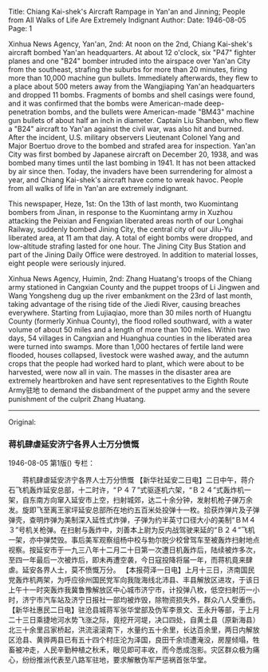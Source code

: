 Title: Chiang Kai-shek's Aircraft Rampage in Yan'an and Jinning; People from All Walks of Life Are Extremely Indignant
Author:
Date: 1946-08-05
Page: 1

Xinhua News Agency, Yan'an, 2nd: At noon on the 2nd, Chiang Kai-shek's aircraft bombed Yan'an headquarters. At about 12 o'clock, six "P47" fighter planes and one "B24" bomber intruded into the airspace over Yan'an City from the southeast, strafing the suburbs for more than 20 minutes, firing more than 10,000 machine gun bullets. Immediately afterwards, they flew to a place about 500 meters away from the Wangjiaping Yan'an headquarters and dropped 11 bombs. Fragments of bombs and shell casings were found, and it was confirmed that the bombs were American-made deep-penetration bombs, and the bullets were American-made "BM43" machine gun bullets of about half an inch in diameter. Captain Liu Shanben, who flew a "B24" aircraft to Yan'an against the civil war, was also hit and burned. After the incident, U.S. military observers Lieutenant Colonel Yang and Major Boertuo drove to the bombed and strafed area for inspection. Yan'an City was first bombed by Japanese aircraft on December 20, 1938, and was bombed many times until the last bombing in 1941. It has not been attacked by air since then. Today, the invaders have been surrendering for almost a year, and Chiang Kai-shek's aircraft have come to wreak havoc. People from all walks of life in Yan'an are extremely indignant.

This newspaper, Heze, 1st: On the 13th of last month, two Kuomintang bombers from Jinan, in response to the Kuomintang army in Xuzhou attacking the Peixian and Fengxian liberated areas north of our Longhai Railway, suddenly bombed Jining City, the central city of our Jilu-Yu liberated area, at 11 am that day. A total of eight bombs were dropped, and low-altitude strafing lasted for one hour. The Jining City Bus Station and part of the Jining Daily Office were destroyed. In addition to material losses, eight people were seriously injured.

Xinhua News Agency, Huimin, 2nd: Zhang Huatang's troops of the Chiang army stationed in Cangxian County and the puppet troops of Li Jingwen and Wang Yongsheng dug up the river embankment on the 23rd of last month, taking advantage of the rising tide of the Jiedi River, causing breaches everywhere. Starting from Lujiaqiao, more than 30 miles north of Huangtu County (formerly Xinhua County), the flood rolled southward, with a water volume of about 50 miles and a length of more than 100 miles. Within two days, 54 villages in Cangxian and Huanghua counties in the liberated area were turned into swamps. More than 1,000 hectares of fertile land were flooded, houses collapsed, livestock were washed away, and the autumn crops that the people had worked hard to plant, which were about to be harvested, were now all in vain. The masses in the disaster area are extremely heartbroken and have sent representatives to the Eighth Route Army驻地 to demand the disbandment of the puppet army and the severe punishment of the culprit Zhang Huatang.



<hr /> 

Original: 


### 蒋机肆虐延安济宁各界人士万分愤慨

1946-08-05
第1版()
专栏：

　　蒋机肆虐延安济宁各界人士万分愤慨
    【新华社延安二日电】二日中午，蒋介石飞机轰炸延安总部，十二时许，“Ｐ４７”式驱逐机六架，“Ｂ２４”式轰炸机一架，自东南方向窜入延安市上空，扫射城郊，达二十余分钟，发射机枪子弹万余发。旋即飞至离王家坪延安总部所在地约五百米处投弹十一枚。拾获炸弹片及子弹弹壳，查明炸弹为美制深入延性式炸弹，子弹为约半英寸口径大小的美制“ＢＭ４３”号机关枪弹。在扫射与轰炸中，刘善本上尉为反内战驾驶来延的“Ｂ２４”飞机一架，亦中弹焚毁。事后美军观察组杨中校与勃尔脱少校曾驾车至被轰炸扫射地点视察。按延安市于一九三八年十二月二十日第一次遭日机轰炸后，陆续被炸多次，至四一年最后一次被炸后，即未再遭空袭，今日寇投降将届一年，而蒋机竟来肆虐。延安各界人士，莫不愤慨万分。
    【本报荷泽一日电】上月十三日，济南国民党轰炸机两架，为呼应徐州国民党军向我陇海线北沛县、丰县解放区进攻，于该日上午十一时突轰炸我冀鲁豫解放区中心城市济宁市，计投弹八枚，低空扫射历一小时，济宁市汽车站及济宁日报社一部均被炸毁，除物资损失外，群众八人受重伤。
    【新华社惠民二日电】驻沧县城蒋军张华堂部及伪军李景文、王永升等部，于上月二十三日乘捷地河水势飞涨之际，竟挖开河堤，决口四处，自黄土县（原新海县）北三十余里吕家桥起，洪流滚滚南下，水量约五十余里，长达百余里，两日内解放区沧县、黄骅两县已有五十四个村庄沦为泽国，良田千余顷遭淹没，房屋倾塌，牲畜被冲走，人民辛勤种植之秋禾，眼见即可丰收，而今悉成泡影。灾区群众极为痛心，纷纷推派代表至八路军驻地，要求解散伪军严惩祸首张华堂。
